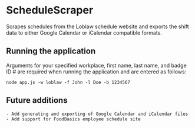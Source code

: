 # ScheduleScraper

Scrapes schedules from the Loblaw schedule website and exports the shift data to either Google Calendar or iCalendar compatible formats. 

Running the application
--------------------------
Arguments for your specified workplace, first name, last name, and badge ID # are required when running the application and are entered as follows:

```
node app.js -w loblaw -f John -l Doe -b 1234567
```

Future additions
--------------------------
```
- Add generating and exporting of Google Calendar and iCalendar files
- Add support for FoodBasics employee schedule site
```